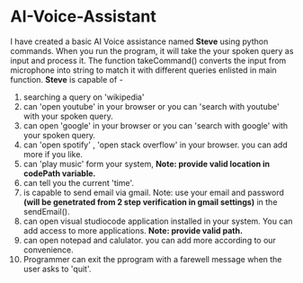 # AI-Voice-Assistant
I have created a basic AI Voice assistance named **Steve** using python commands. When you run the program, it will take the your spoken query as input and process it. The function takeCommand() converts the input from microphone into string to match it with different queries enlisted in main function.
**Steve** is capable of -
1. searching a query on 'wikipedia'
2. can 'open youtube' in your browser or you can 'search with youtube' with your spoken query.
3. can open 'google' in your browser or you can 'search with google' with your spoken query.
4. can 'open spotify' , 'open stack overflow' in your browser. you can add more if you like.
5. can 'play music' form your system, **Note: provide valid location in codePath variable.**
6. can tell you the current 'time'.
7. is capable to send email via gmail. Note: use your email and password **(will be genetrated from 2 step verification in gmail settings)** in the sendEmail().
8. can open visual studiocode application installed in your system. You can add access to more applications. **Note: provide valid path.** 
9. can open notepad and calulator. you can add more according to our convenience.
10. Programmer can exit the pprogram with a farewell message when the user asks to 'quit'.
